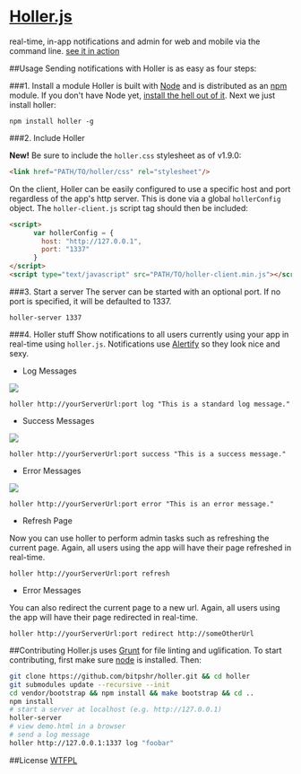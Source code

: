 [Holler.js](http://bitpshr.info/holler)
=================

real-time, in-app notifications and admin for web and mobile via the command line. [see it in action](http://bitpshr.info/holler)

##Usage
Sending notifications with Holler is as easy as four steps:

###1. Install a module
Holler is built with <a href="http://nodejs.org/">Node</a> and is distributed as an <a href="http://npmjs.org">npm</a> module. If you don't have Node yet, <a href="http://nodejs.org/">install the hell out of it</a>. Next we just install holler:
```console
npm install holler -g
```

###2. Include Holler

**New!** Be sure to include the <code>holler.css</code> stylesheet as of v1.9.0:
```html
<link href="PATH/TO/holler/css" rel="stylesheet"/>
```

On the client, Holler can be easily configured to use a specific host and port regardless of the app's http server. This is done via a global <code>hollerConfig</code> object. The <code>holler-client.js</code> script tag should then be included:
```html
<script>
      var hollerConfig = {
        host: "http://127.0.0.1",
        port: "1337"
      }
</script>
<script type="text/javascript" src="PATH/TO/holler-client.min.js"></script>
```

###3. Start a server
The server can be started with an optional port. If no port is specified, it will be defaulted to 1337.
```console 
holler-server 1337
```

###4. Holler stuff
Show notifications to all users currently using your app in real-time using <code>holler.js</code>. Notifications use <a href="http://fabien-d.github.com/alertify.js/">Alertify</a> so they look nice and sexy.
* Log Messages

![](http://bitpshr.info/holler/css/img/log.png)
```console
holler http://yourServerUrl:port log "This is a standard log message."
```

* Success Messages

![](http://bitpshr.info/holler/css/img/success.png)
```console
holler http://yourServerUrl:port success "This is a success message."
```

* Error Messages

![](http://bitpshr.info/holler/css/img/error.png)
```console
holler http://yourServerUrl:port error "This is an error message."
```

* Refresh Page

Now you can use holler to perform admin tasks such as refreshing the current page. Again, all users using the app will have their page refreshed in real-time.
```console
holler http://yourServerUrl:port refresh
```

* Error Messages

You can also redirect the current page to a new url. Again, all users using the app will have their page redirected in real-time.
```console
holler http://yourServerUrl:port redirect http://someOtherUrl
```

##Contributing
Holler.js uses [Grunt](http://gruntjs.com) for file linting and uglification. To start contributing, first make sure [node](http://nodejs.org) is installed. Then:

```bash
git clone https://github.com/bitpshr/holler.git && cd holler
git submodules update --recursive --init
cd vendor/bootstrap && npm install && make bootstrap && cd ..
npm install
# start a server at localhost (e.g. http://127.0.0.1)
holler-server
# view demo.html in a browser
# send a log message
holler http://127.0.0.1:1337 log "foobar"
```

##License
[WTFPL](http://sam.zoy.org/wtfpl/)

